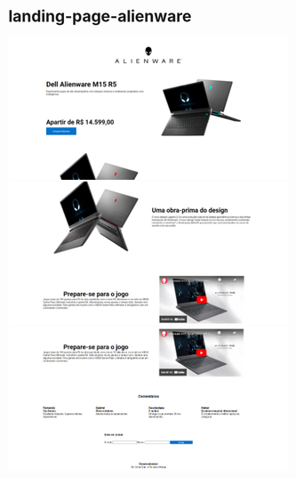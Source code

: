 # landing-page-alienware

![logo](https://github.com/CesarDanilo/landing-page-alienware/blob/master/landing%20page%20alienware/img/screenshot-page/page01.png?raw=true)
![logo](https://github.com/CesarDanilo/landing-page-alienware/blob/master/landing%20page%20alienware/img/screenshot-page/page02.png?raw=true)
![logo](https://github.com/CesarDanilo/landing-page-alienware/blob/master/landing%20page%20alienware/img/screenshot-page/page03.png?raw=true)
